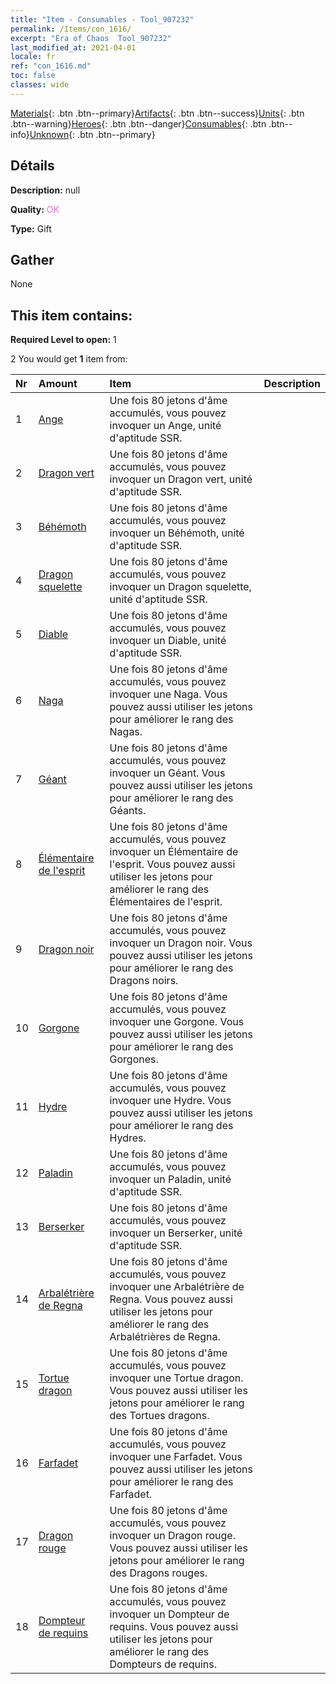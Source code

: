 ```yaml
---
title: "Item - Consumables - Tool_907232"
permalink: /Items/con_1616/
excerpt: "Era of Chaos  Tool_907232"
last_modified_at: 2021-04-01
locale: fr
ref: "con_1616.md"
toc: false
classes: wide
---
```

 [Materials](/fr/Items/){: .btn .btn--primary}[Artifacts](/fr/Items/Artifacts/){: .btn .btn--success}[Units](/fr/Items/Units/){: .btn .btn--warning}[Heroes](/fr/Items/Heroes/){: .btn .btn--danger}[Consumables](/fr/Items/Consumables/){: .btn .btn--info}[Unknown](/fr/Items/Unknown/){: .btn .btn--primary}

## Détails
 **Description:** null

 **Quality:** <span style="color: #DA70D6">OK</span>

 **Type:** Gift

## Gather

  None

## This item contains:

 **Required Level to open:** 1

 2 You would get **1** item  from:

  | Nr | Amount |     Item    | Description |
  |:---|:-------|:------------|:-----------:|
  | 1 | [Ange](/fr/Items/unt_196/) | Une fois 80 jetons d'âme accumulés, vous pouvez invoquer un Ange, unité d'aptitude SSR. | 
  | 2 | [Dragon vert](/fr/Items/unt_205/) | Une fois 80 jetons d'âme accumulés, vous pouvez invoquer un Dragon vert, unité d'aptitude SSR. | 
  | 3 | [Béhémoth](/fr/Items/unt_223/) | Une fois 80 jetons d'âme accumulés, vous pouvez invoquer un Béhémoth, unité d'aptitude SSR. | 
  | 4 | [Dragon squelette](/fr/Items/unt_214/) | Une fois 80 jetons d'âme accumulés, vous pouvez invoquer un Dragon squelette, unité d'aptitude SSR. | 
  | 5 | [Diable](/fr/Items/unt_232/) | Une fois 80 jetons d'âme accumulés, vous pouvez invoquer un Diable, unité d'aptitude SSR. | 
  | 6 | [Naga](/fr/Items/unt_240/) | Une fois 80 jetons d'âme accumulés, vous pouvez invoquer une Naga. Vous pouvez aussi utiliser les jetons pour améliorer le rang des Nagas. | 
  | 7 | [Géant ](/fr/Items/unt_241/) | Une fois 80 jetons d'âme accumulés, vous pouvez invoquer un Géant. Vous pouvez aussi utiliser les jetons pour améliorer le rang des Géants. | 
  | 8 | [Élémentaire de l'esprit](/fr/Items/unt_267/) | Une fois 80 jetons d'âme accumulés, vous pouvez invoquer un Élémentaire de l'esprit. Vous pouvez aussi utiliser les jetons pour améliorer le rang des Élémentaires de l'esprit. | 
  | 9 | [Dragon noir](/fr/Items/unt_250/) | Une fois 80 jetons d'âme accumulés, vous pouvez invoquer un Dragon noir. Vous pouvez aussi utiliser les jetons pour améliorer le rang des Dragons noirs. | 
  | 10 | [Gorgone](/fr/Items/unt_257/) | Une fois 80 jetons d'âme accumulés, vous pouvez invoquer une Gorgone. Vous pouvez aussi utiliser les jetons pour améliorer le rang des Gorgones. | 
  | 11 | [Hydre](/fr/Items/unt_259/) | Une fois 80 jetons d'âme accumulés, vous pouvez invoquer une Hydre. Vous pouvez aussi utiliser les jetons pour améliorer le rang des Hydres. | 
  | 12 | [Paladin](/fr/Items/unt_197/) | Une fois 80 jetons d'âme accumulés, vous pouvez invoquer un Paladin, unité d'aptitude SSR. | 
  | 13 | [Berserker](/fr/Items/unt_224/) | Une fois 80 jetons d'âme accumulés, vous pouvez invoquer un Berserker, unité d'aptitude SSR. | 
  | 14 | [Arbalétrière de Regna](/fr/Items/unt_274/) | Une fois 80 jetons d'âme accumulés, vous pouvez invoquer une Arbalétrière de Regna. Vous pouvez aussi utiliser les jetons pour améliorer le rang des Arbalétrières de Regna. | 
  | 15 | [Tortue dragon](/fr/Items/unt_278/) | Une fois 80 jetons d'âme accumulés, vous pouvez invoquer une Tortue dragon. Vous pouvez aussi utiliser les jetons pour améliorer le rang des Tortues dragons. | 
  | 16 | [Farfadet](/fr/Items/unt_270/) | Une fois 80 jetons d'âme accumulés, vous pouvez invoquer une Farfadet. Vous pouvez aussi utiliser les jetons pour améliorer le rang des Farfadet. | 
  | 17 | [Dragon rouge](/fr/Items/unt_251/) | Une fois 80 jetons d'âme accumulés, vous pouvez invoquer un Dragon rouge. Vous pouvez aussi utiliser les jetons pour améliorer le rang des Dragons rouges. | 
  | 18 | [Dompteur de requins](/fr/Items/unt_281/) | Une fois 80 jetons d'âme accumulés, vous pouvez invoquer un Dompteur de requins. Vous pouvez aussi utiliser les jetons pour améliorer le rang des Dompteurs de requins. | 
